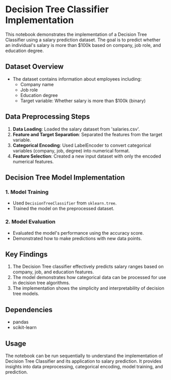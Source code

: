 # Decision Tree Classifier Implementation

This notebook demonstrates the implementation of a Decision Tree Classifier using a salary prediction dataset. The goal is to predict whether an individual's salary is more than $100k based on company, job role, and education degree.

## Dataset Overview

- The dataset contains information about employees including:
  - Company name
  - Job role
  - Education degree
  - Target variable: Whether salary is more than $100k (binary)

## Data Preprocessing Steps

1. **Data Loading**: Loaded the salary dataset from 'salaries.csv'.
2. **Feature and Target Separation**: Separated the features from the target variable.
3. **Categorical Encoding**: Used LabelEncoder to convert categorical variables (company, job, degree) into numerical format.
4. **Feature Selection**: Created a new input dataset with only the encoded numerical features.

## Decision Tree Model Implementation

### 1. Model Training

- Used `DecisionTreeClassifier` from `sklearn.tree`.
- Trained the model on the preprocessed dataset.

### 2. Model Evaluation

- Evaluated the model's performance using the accuracy score.
- Demonstrated how to make predictions with new data points.

## Key Findings

1. The Decision Tree classifier effectively predicts salary ranges based on company, job, and education features.
2. The model demonstrates how categorical data can be processed for use in decision tree algorithms.
3. The implementation shows the simplicity and interpretability of decision tree models.

## Dependencies

- pandas
- scikit-learn

## Usage

The notebook can be run sequentially to understand the implementation of Decision Tree Classifier and its application to salary prediction. It provides insights into data preprocessing, categorical encoding, model training, and prediction.